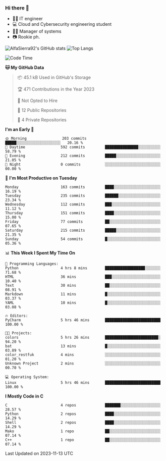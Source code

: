 ### Hi there 👋
- 👨‍💻 IT engineer
- 💻 Cloud and Cybersecurity engineering student
- 👨‍💼 Manager of systems
- 📷 Rookie ph.


![AlfaSierra92's GitHub stats](https://github-readme-stats.vercel.app/api?username=AlfaSierra92&theme=nord)
![Top Langs](https://github-readme-stats.vercel.app/api/top-langs/?username=AlfaSierra92&theme=nord&layout=compact)

<!--START_SECTION:waka-->
![Code Time](http://img.shields.io/badge/Code%20Time-16%20hrs%2056%20mins-blue)

**🐱 My GitHub Data** 

> 📦 45.1 kB Used in GitHub's Storage 
 > 
> 🏆 471 Contributions in the Year 2023
 > 
> 🚫 Not Opted to Hire
 > 
> 📜 12 Public Repositories 
 > 
> 🔑 4 Private Repositories 
 > 
**I'm an Early 🐤** 

```text
🌞 Morning                203 commits         █████░░░░░░░░░░░░░░░░░░░░   20.16 % 
🌆 Daytime                592 commits         ███████████████░░░░░░░░░░   58.79 % 
🌃 Evening                212 commits         █████░░░░░░░░░░░░░░░░░░░░   21.05 % 
🌙 Night                  0 commits           ░░░░░░░░░░░░░░░░░░░░░░░░░   00.00 % 
```
📅 **I'm Most Productive on Tuesday** 

```text
Monday                   163 commits         ████░░░░░░░░░░░░░░░░░░░░░   16.19 % 
Tuesday                  235 commits         ██████░░░░░░░░░░░░░░░░░░░   23.34 % 
Wednesday                112 commits         ███░░░░░░░░░░░░░░░░░░░░░░   11.12 % 
Thursday                 151 commits         ████░░░░░░░░░░░░░░░░░░░░░   15.00 % 
Friday                   77 commits          ██░░░░░░░░░░░░░░░░░░░░░░░   07.65 % 
Saturday                 215 commits         █████░░░░░░░░░░░░░░░░░░░░   21.35 % 
Sunday                   54 commits          █░░░░░░░░░░░░░░░░░░░░░░░░   05.36 % 
```


📊 **This Week I Spent My Time On** 

```text
💬 Programming Languages: 
Python                   4 hrs 8 mins        ██████████████████░░░░░░░   71.68 % 
HTML                     36 mins             ███░░░░░░░░░░░░░░░░░░░░░░   10.40 % 
Text                     30 mins             ██░░░░░░░░░░░░░░░░░░░░░░░   08.91 % 
Markdown                 11 mins             █░░░░░░░░░░░░░░░░░░░░░░░░   03.37 % 
YAML                     10 mins             █░░░░░░░░░░░░░░░░░░░░░░░░   03.08 % 

🔥 Editors: 
PyCharm                  5 hrs 46 mins       █████████████████████████   100.00 % 

🐱‍💻 Projects: 
colors                   5 hrs 26 mins       ████████████████████████░   94.20 % 
bat                      13 mins             █░░░░░░░░░░░░░░░░░░░░░░░░   03.89 % 
color_restfuk            4 mins              ░░░░░░░░░░░░░░░░░░░░░░░░░   01.20 % 
Unknown Project          2 mins              ░░░░░░░░░░░░░░░░░░░░░░░░░   00.70 % 

💻 Operating System: 
Linux                    5 hrs 46 mins       █████████████████████████   100.00 % 
```

**I Mostly Code in C** 

```text
C                        4 repos             ███████░░░░░░░░░░░░░░░░░░   28.57 % 
Python                   2 repos             ████░░░░░░░░░░░░░░░░░░░░░   14.29 % 
Shell                    2 repos             ████░░░░░░░░░░░░░░░░░░░░░   14.29 % 
Mako                     1 repo              ██░░░░░░░░░░░░░░░░░░░░░░░   07.14 % 
C++                      1 repo              ██░░░░░░░░░░░░░░░░░░░░░░░   07.14 % 
```




 Last Updated on 2023-11-13 UTC
<!--END_SECTION:waka-->

<!--
**AlfaSierra92/AlfaSierra92** is a ✨ _special_ ✨ repository because its `README.md` (this file) appears on your GitHub profile.

Here are some ideas to get you started:

- 🔭 I’m currently working on ...
- 🌱 I’m currently learning ...
- 👯 I’m looking to collaborate on ...
- 🤔 I’m looking for help with ...
- 💬 Ask me about ...
- 📫 How to reach me: ...
- 😄 Pronouns: ...
- ⚡ Fun fact: ...
-->
